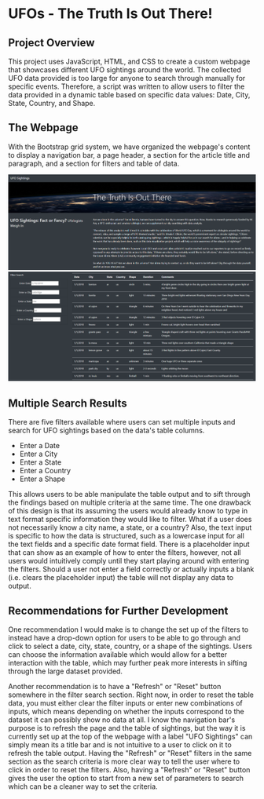 # UFOs - The Truth Is Out There!

## Project Overview
This project uses JavaScript, HTML, and CSS to create a custom webpage that showcases different UFO sightings around the world. The collected UFO data provided is too large for anyone to search through manually for specific events. Therefore, a script was written to allow users to filter the data provided in a dynamic table based on specific data values: Date, City, State, Country, and Shape.

## The Webpage
With the Bootstrap grid system, we have organized the webpage's content to display a navigation bar, a page header, a section for the article title and paragraph, and a section for filters and table of data.


![UFOs_webpage](https://github.com/Lora-Borja/UFOs/blob/main/static/images/UFOs_webpage.PNG)
![UFOs_tablefilters](https://github.com/Lora-Borja/UFOs/blob/main/static/images/UFOs_tablefilters.PNG)


## Multiple Search Results
There are five filters available where users can set multiple inputs and search for UFO sightings based on the data's table columns. 

- Enter a Date
- Enter a City
- Enter a State
- Enter a Country
- Enter a Shape

This allows users to be able manipulate the table output and to sift through the findings based on multiple criteria at the same time. The one drawback of this design is that its assuming the users would already know to type in text format specific information they would like to filter. What if a user does not necessarily know a city name, a state, or a country? Also, the text input is specific to how the data is structured, such as a lowercase input for all the text fields and a specific date format field. There is a placeholder input that can show as an example of how to enter the filters, however, not all users would intuitively comply until they start playing around with entering the filters. Should a user not enter a field correctly or actually inputs a blank (i.e. clears the placeholder input) the table will not display any data to output.

## Recommendations for Further Development
One recommendation I would make is to change the set up of the filters to instead have a drop-down option for users to be able to go through and click to select a date, city, state, country, or a shape of the sightings. Users can choose the information available which would allow for a better interaction with the table, which may further peak more interests in sifting through the large dataset provided.

Another recommendation is to have a "Refresh" or "Reset" button somewhere in the filter search section. Right now, in order to reset the table data, you must either clear the filter inputs or enter new combinations of inputs, which means depending on whether the inputs correspond to the dataset it can possibly show no data at all. I know the navigation bar's purpose is to refresh the page and the table of sightings, but the way it is currently set up at the top of the webpage with a label "UFO Sightings" can simply mean its a title bar and is not intuitive to a user to click on it to refresh the table output. Having the "Refresh" or "Reset" filters in the same section as the search criteria is more clear way to tell the user where to click in order to reset the filters. Also, having a "Refresh" or "Reset" button gives the user the option to start from a new set of parameters to search which can be a cleaner way to set the criteria.
